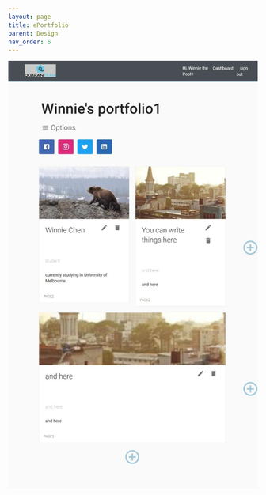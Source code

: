 ```yaml
---
layout: page
title: ePortfolio
parent: Design
nav_order: 6
---
```

![ePortfolio](../img/ePortfolio.jpg)
